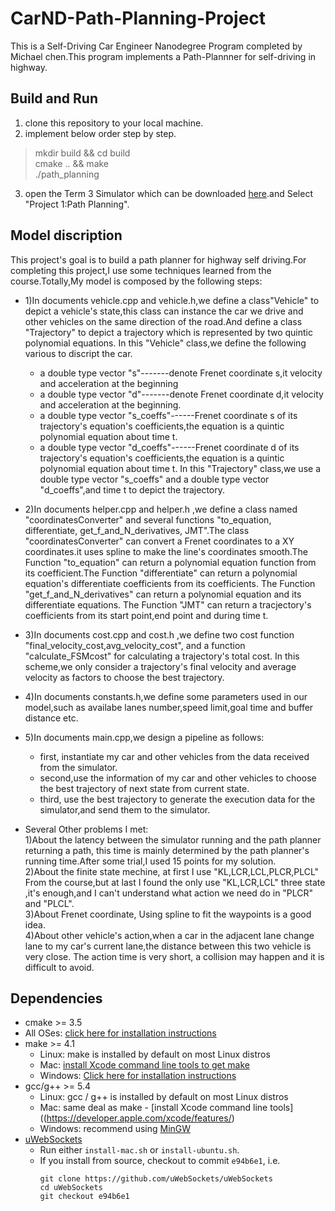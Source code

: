 # CarND-Path-Planning-Project
This is a Self-Driving Car Engineer Nanodegree Program completed by Michael chen.This program implements a Path-Plannner for self-driving in highway.

## Build and Run

1. clone this repository to your local machine.
2. implement below order step by step.  
>  mkdir build && cd build  
>  cmake .. && make  
>  ./path_planning   

3. open the Term 3 Simulator which can be downloaded [here](https://github.com/udacity/self-driving-car-sim/releases).and Select "Project 1:Path Planning".


## Model discription
This project's goal is to build a path planner for highway self driving.For completing this project,I use some techniques learned from the course.Totally,My model is composed by the following steps:
* 1)In documents vehicle.cpp and vehicle.h,we define a class"Vehicle" to depict a vehicle's state,this class can instance the car we drive and other vehicles on the same direction of the road.And define a class "Trajectory" to depict a trajectory which is represented by two quintic polynomial equations.
In this "Vehicle" class,we define the following various to discript the car.
  * a double type vector "s"-------denote Frenet coordinate s,it velocity and acceleration at the beginning
  * a double type  vector "d"-------denote Frenet coordinate d,it velocity and acceleration at the beginning. 
  * a double type vector "s_coeffs"------Frenet coordinate s of its trajectory's equation's coefficients,the equation is a quintic polynomial equation about time t. 
  * a double type vector "d_coeffs"------Frenet coordinate d of its trajectory's equation's coefficients,the equation is a quintic polynomial equation about time t.
In this "Trajectory" class,we use a double type vector "s_coeffs" and a double type vector "d_coeffs",and time t to depict the trajectory.
* 2)In documents helper.cpp and helper.h ,we define a class named "coordinatesConverter" and several functions "to_equation, differentiate, get_f_and_N_derivatives, JMT".The class "coordinatesConverter" can convert a Frenet coordinates to a XY coordinates.it uses spline to make the line's coordinates smooth.The Function "to_equation" can return a polynomial equation function from its coefficient.The Function "differentiate" can return a polynomial equation's differentiate coefficients from its coefficients. The Function "get_f_and_N_derivatives" can 
return a polynomial equation and its differentiate equations. The Function "JMT" can return a tracjectory's coefficients from its start point,end point and during time t.

* 3)In documents cost.cpp and cost.h ,we define two cost function "final_velocity_cost,avg_velocity_cost", and a function "calculate_FSMcost" for calculating a trajectory's total cost. In this scheme,we only consider a trajectory's final velocity and average velocity as factors to choose the best trajectory.
* 4)In documents constants.h,we define some parameters used in our model,such as availabe lanes number,speed limit,goal time and buffer distance etc.
* 5)In documents main.cpp,we design a pipeline as follows:
  * first, instantiate my car and other vehicles from the data received from the simulator.
  * second,use the information of my car and other vehicles to choose the best trajectory of next state from current state.
  * third, use the best trajectory to generate the execution data for the simulator,and send them to the simulator.  
* Several Other problems I met:  
1)About the latency between the simulator running and the path planner returning a path, this time is mainly determined by the path planner's running time.After some trial,I used 15 points for my solution.  
2)About the finite state mechine, at first I use "KL,LCR,LCL,PLCR,PLCL" From the course,but at last I found the only use "KL,LCR,LCL" three state ,it's enough,and I can't understand what action we need do in "PLCR" and "PLCL".  
3)About Frenet coordinate, Using spline to fit the waypoints is a good idea.  
4)About other vehicle's action,when a car in the adjacent lane change lane to my car's current lane,the distance between this two vehicle is very close. The action time is very short, a collision may happen and it is difficult to avoid.  



## Dependencies

* cmake >= 3.5
 * All OSes: [click here for installation instructions](https://cmake.org/install/)
* make >= 4.1
  * Linux: make is installed by default on most Linux distros
  * Mac: [install Xcode command line tools to get make](https://developer.apple.com/xcode/features/)
  * Windows: [Click here for installation instructions](http://gnuwin32.sourceforge.net/packages/make.htm)
* gcc/g++ >= 5.4
  * Linux: gcc / g++ is installed by default on most Linux distros
  * Mac: same deal as make - [install Xcode command line tools]((https://developer.apple.com/xcode/features/)
  * Windows: recommend using [MinGW](http://www.mingw.org/)
* [uWebSockets](https://github.com/uWebSockets/uWebSockets)
  * Run either `install-mac.sh` or `install-ubuntu.sh`.
  * If you install from source, checkout to commit `e94b6e1`, i.e.
    ```
    git clone https://github.com/uWebSockets/uWebSockets 
    cd uWebSockets
    git checkout e94b6e1
    ```


